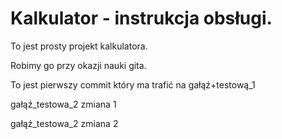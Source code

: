 # Kalkulator - instrukcja obsługi.

To jest prosty projekt kalkulatora.

Robimy go przy okazji nauki gita.

To jest pierwszy commit który ma trafić na gałąź+testową_1

gałąź_testowa_2 zmiana 1

gałąź_testowa_2 zmiana 2